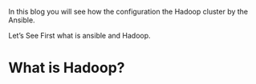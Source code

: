 In this blog you will see how the configuration the Hadoop cluster by the Ansible.

Let’s See First what is ansible and Hadoop.

# What is Hadoop?
